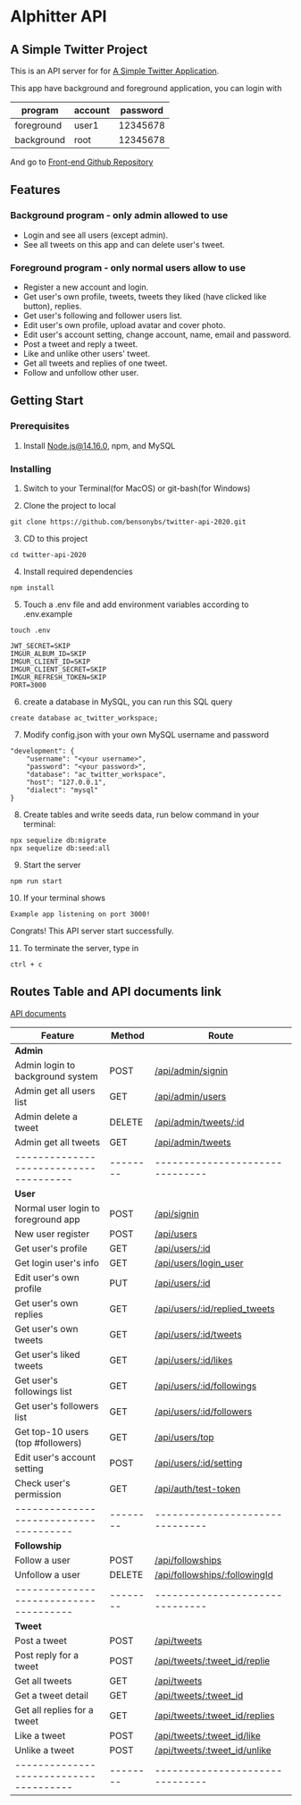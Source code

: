 # Alphitter API 
## A Simple Twitter Project
This is an API server for for [A Simple Twitter Application](https://s339428326.github.io/AlphaCamp-Twitter/login).

This app have background and foreground application, you can login with

| program    | account | password |
| ---------- | ------- | -------- |
| foreground |  user1  | 12345678 |
| background |  root   | 12345678 |

And go to [Front-end Github Repository](https://github.com/s339428326/AlphaCamp-Twitter)

## Features 

### Background program - only admin allowed to use
- Login and see all users (except admin).
- See all tweets on this app and can delete user's tweet.

### Foreground program - only normal users allow to use
- Register a new account and login.
- Get user's own profile, tweets, tweets they liked (have clicked like button), replies.
- Get user's following and follower users list.
- Edit user's own profile, upload avatar and cover photo.
- Edit user's account setting, change account, name, email and password.
- Post a tweet and reply a tweet.
- Like and unlike other users' tweet.
- Get all tweets and replies of one tweet.
- Follow and unfollow other user.


## Getting Start

### Prerequisites 

1. Install Node.js@14.16.0, npm, and MySQL

### Installing

1. Switch to your Terminal(for MacOS) or git-bash(for Windows)

2. Clone the project to local

```
git clone https://github.com/bensonybs/twitter-api-2020.git
```

3. CD to this project

```
cd twitter-api-2020
```

4. Install required dependencies

```
npm install
```


5. Touch a .env file and add environment variables according to .env.example

```
touch .env
```

```
JWT_SECRET=SKIP
IMGUR_ALBUM_ID=SKIP
IMGUR_CLIENT_ID=SKIP
IMGUR_CLIENT_SECRET=SKIP
IMGUR_REFRESH_TOKEN=SKIP
PORT=3000
```


6. create a database in MySQL, you can run this SQL query

```
create database ac_twitter_workspace;

```

7. Modify config.json with your own MySQL username and password

```
"development": {
    "username": "<your username>",
    "password": "<your password>",
    "database": "ac_twitter_workspace",
    "host": "127.0.0.1",
    "dialect": "mysql"
}
```

8. Create tables and write seeds data, run below command in your terminal:

```
npx sequelize db:migrate
npx sequelize db:seed:all
```

9. Start the server

```
npm run start
```

10. If your terminal shows

```
Example app listening on port 3000!
```
Congrats! This API server start successfully.

11. To terminate the server, type in

```
ctrl + c
```

## Routes Table and API documents link
[API documents](https://pse.is/4nwhyk)

| Feature                              | Method | Route                         |
| ------------------------------------ | ------ | ----------------------------- |
| **Admin**                            |        |                               |
| Admin login to background system     | POST   | [/api/admin/signin](api-documentation/admin/admin-signin.md)            |
| Admin get all users list             | GET    | [/api/admin/users](api-documentation/admin/admin-get-all-users.md)              |
| Admin delete a tweet                 | DELETE | [/api/admin/tweets/:id](api-documentation/admin/admin-delete-a-tweet.md)         |
| Admin get all tweets                 | GET    | [/api/admin/tweets](api-documentation/admin/admin-get-all-tweets.md)             |
|--------------------------------------|--------|-------------------------------|
| **User**                             |        |                               |
| Normal user login to foreground app  | POST   | [/api/signin](api-documentation/users/user-login.md)                   |
| New user register                    | POST   | [/api/users](api-documentation/users/user-signup.md)                    |
| Get user's profile                   | GET    | [/api/users/:id](api-documentation/users/get-single-user-profile.md)               |
| Get login user's info                | GET    | [/api/users/login_user](api-documentation/users/get-login-user-profile.md)         |
| Edit user's own profile              | PUT    | [/api/users/:id](api-documentation/users/edit-login-user-profile.md)                |
| Get user's own replies               | GET    | [/api/users/:id/replied_tweets](api-documentation/users/get-single-user-replies.md) |
| Get user's own tweets                | GET    | [/api/users/:id/tweets](api-documentation/users/get-single-user-tweets.md)         |
| Get user's liked tweets              | GET    | [/api/users/:id/likes](api-documentation/users/get-single-user-likes-tweet.md)          |
| Get user's followings list           | GET    | [/api/users/:id/followings](api-documentation/users/get-single-user-followings.md)     |
| Get user's followers list            | GET    | [/api/users/:id/followers](api-documentation/users/get-single-user-followers.md)      |
| Get top-10 users (top #followers)    | GET    | [/api/users/top](api-documentation/users/get-top10-users.md)                | 
| Edit user's account setting          | POST   | [/api/users/:id/setting](api-documentation/users/edit-login-user-account-setting.md)        |
| Check user's permission              | GET    | [/api/auth/test-token](api-documentation/users/get-token-status.md)          |
|--------------------------------------|--------|-------------------------------|
| **Followship**                       |        |                               |
| Follow a user                        | POST   | [/api/followships](api-documentation/followship/follow-a-user.md)              |
| Unfollow a user                      | DELETE | [/api/followships/:followingId](api-documentation/followship/unfollow-a-user.md) |
|--------------------------------------|--------|-------------------------------|
| **Tweet**                            |        |                               |
| Post a tweet                         | POST   | [/api/tweets](api-documentation/tweets/post-a-tweet.md)                   |
| Post reply for a tweet               | POST   | [/api/tweets/:tweet_id/replie](api-documentation/tweets/post-a-tweet-reply.md) |
| Get all tweets                       | GET    | [/api/tweets](api-documentation/tweets/get-all-tweets.md)                   |
| Get a tweet detail                   | GET    | [/api/tweets/:tweet_id](api-documentation/tweets/get-a-tweet.md)         |
| Get all replies for a tweet          | GET    | [/api/tweets/:tweet_id/replies](api-documentation/tweets/get-a-tweet-replies.md) |
| Like a tweet                         | POST   | [/api/tweets/:tweet_id/like](api-documentation/tweets/like-a-tweet.md)    |
| Unlike a tweet                       | POST   | [/api/tweets/:tweet_id/unlike](api-documentation/tweets/unlike-a-tweet.md)  |
|--------------------------------------|--------|-------------------------------|